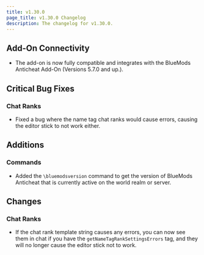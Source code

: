 ```yaml
---
title: v1.30.0
page_title: v1.30.0 Changelog
description: The changelog for v1.30.0.
---
```


## Add-On Connectivity

-   The add-on is now fully compatible and integrates with the BlueMods Anticheat Add-On (Versions 5.7.0 and up.).

## Critical Bug Fixes

### Chat Ranks

-   Fixed a bug where the name tag chat ranks would cause errors, causing the editor stick to not work either.

## Additions

### Commands

-   Added the `\bluemodsversion` command to get the version of BlueMods Anticheat that is currently active on the world realm or server.

## Changes

### Chat Ranks

-   If the chat rank template string causes any errors, you can now see them in chat if you have the `getNameTagRankSettingsErrors` tag, and they will no longer cause the editor stick not to work.
